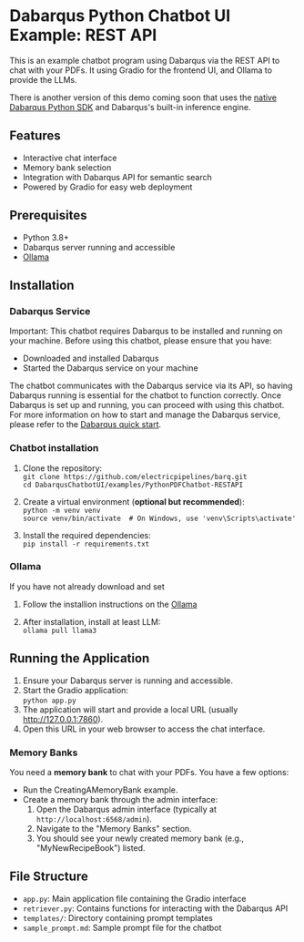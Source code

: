 # Dabarqus Python Chatbot UI Example: REST API

This is an example chatbot program using Dabarqus via the REST API to chat with your PDFs. It using Gradio for the frontend UI, and Ollama to provide the LLMs.   

There is another version of this demo coming soon that uses the [native Dabarqus Python SDK](https://pypi.org/project/dabarqus/) and Dabarqus's built-in inference engine. 

## Features

- Interactive chat interface
- Memory bank selection
- Integration with Dabarqus API for semantic search
- Powered by Gradio for easy web deployment

## Prerequisites

- Python 3.8+
- Dabarqus server running and accessible
- [Ollama](https://ollama.com/download)

## Installation
### Dabarqus Service
Important: This chatbot requires Dabarqus to be installed and running on your machine. Before using this chatbot, please ensure that you have:

- Downloaded and installed Dabarqus  
- Started the Dabarqus service on your machine  

The chatbot communicates with the Dabarqus service via its API, so having Dabarqus running is essential for the chatbot to function correctly.
Once Dabarqus is set up and running, you can proceed with using this chatbot. For more information on how to start and manage the Dabarqus service, please refer to the [Dabarqus quick start](https://github.com/electricpipelines/barq?tab=readme-ov-file#quick-start).

### Chatbot installation

1. Clone the repository:   
`git clone https://github.com/electricpipelines/barq.git`    
`cd DabarqusChatbotUI/examples/PythonPDFChatbot-RESTAPI`   

2. Create a virtual environment (**optional but recommended**):  
`python -m venv venv`  
`source venv/bin/activate  # On Windows, use 'venv\Scripts\activate'`  

3. Install the required dependencies:  
`pip install -r requirements.txt`

### Ollama
If you have not already download and set
1. Follow the installion instructions on the [Ollama](https://ollama.com/download)  

2. After installation, install at least LLM:  
`ollama pull llama3`

## Running the Application

1. Ensure your Dabarqus server is running and accessible.
2. Start the Gradio application:  
`python app.py`
3. The application will start and provide a local URL (usually http://127.0.0.1:7860).
4. Open this URL in your web browser to access the chat interface.

### Memory Banks
You need a **memory bank** to chat with your PDFs. You have a few options:   
- Run the CreatingAMemoryBank example.   
- Create a memory bank through the admin interface:   
    1. Open the Dabarqus admin interface (typically at `http://localhost:6568/admin`).  
    2. Navigate to the "Memory Banks" section.   
    3. You should see your newly created memory bank (e.g., "MyNewRecipeBook") listed.  


## File Structure

- `app.py`: Main application file containing the Gradio interface
- `retriever.py`: Contains functions for interacting with the Dabarqus API
- `templates/`: Directory containing prompt templates
- `sample_prompt.md`: Sample prompt file for the chatbot